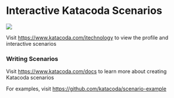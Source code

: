 # Interactive Katacoda Scenarios

[![](http://shields.katacoda.com/katacoda/itechnology/count.svg)](https://www.katacoda.com/itechnology "Get your profile on Katacoda.com")

Visit https://www.katacoda.com/itechnology to view the profile and interactive scenarios

### Writing Scenarios
Visit https://www.katacoda.com/docs to learn more about creating Katacoda scenarios

For examples, visit https://github.com/katacoda/scenario-example
